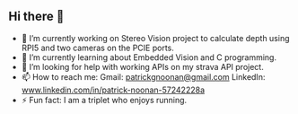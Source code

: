 ## Hi there 👋

- 🔭 I’m currently working on Stereo Vision project to calculate depth using RPI5 and two cameras on the PCIE ports. 
- 🌱 I’m currently learning about Embedded Vision and C programming.
- 🤔 I’m looking for help with working APIs on my strava API project.
- 📫 How to reach me: Gmail: patrickgnoonan@gmail.com
                      LinkedIn: www.linkedin.com/in/patrick-noonan-57242228a
- ⚡ Fun fact: I am a triplet who enjoys running.

